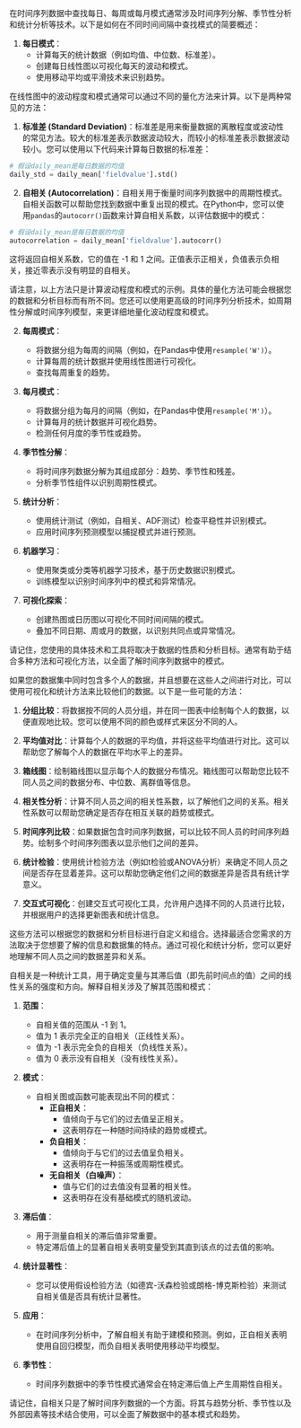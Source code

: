 在时间序列数据中查找每日、每周或每月模式通常涉及时间序列分解、季节性分析和统计分析等技术。以下是如何在不同时间间隔中查找模式的简要概述：

1. **每日模式**：
   - 计算每天的统计数据（例如均值、中位数、标准差）。
   - 创建每日线性图以可视化每天的波动和模式。
   - 使用移动平均或平滑技术来识别趋势。


在线性图中的波动程度和模式通常可以通过不同的量化方法来计算。以下是两种常见的方法：

1. **标准差 (Standard Deviation)**：标准差是用来衡量数据的离散程度或波动性的常见方法。较大的标准差表示数据波动较大，而较小的标准差表示数据波动较小。您可以使用以下代码来计算每日数据的标准差：

```python
# 假设daily_mean是每日数据的均值
daily_std = daily_mean['fieldvalue'].std()
```

2. **自相关 (Autocorrelation)**：自相关用于衡量时间序列数据中的周期性模式。自相关函数可以帮助您找到数据中重复出现的模式。在Python中，您可以使用`pandas`的`autocorr()`函数来计算自相关系数，以评估数据中的模式：

```python
# 假设daily_mean是每日数据的均值
autocorrelation = daily_mean['fieldvalue'].autocorr()
```

这将返回自相关系数，它的值在 -1 和 1 之间。正值表示正相关，负值表示负相关，接近零表示没有明显的自相关。

请注意，以上方法只是计算波动程度和模式的示例。具体的量化方法可能会根据您的数据和分析目标而有所不同。您还可以使用更高级的时间序列分析技术，如周期性分解或时间序列模型，来更详细地量化波动程度和模式。




2. **每周模式**：
   - 将数据分组为每周的间隔（例如，在Pandas中使用`resample('W')`）。
   - 计算每周的统计数据并使用线性图进行可视化。
   - 查找每周重复的趋势。

3. **每月模式**：
   - 将数据分组为每月的间隔（例如，在Pandas中使用`resample('M')`）。
   - 计算每月的统计数据并可视化趋势。
   - 检测任何月度的季节性或趋势。

4. **季节性分解**：
   - 将时间序列数据分解为其组成部分：趋势、季节性和残差。
   - 分析季节性组件以识别周期性模式。

5. **统计分析**：
   - 使用统计测试（例如，自相关、ADF测试）检查平稳性并识别模式。
   - 应用时间序列预测模型以捕捉模式并进行预测。

6. **机器学习**：
   - 使用聚类或分类等机器学习技术，基于历史数据识别模式。
   - 训练模型以识别时间序列中的模式和异常情况。

7. **可视化探索**：
   - 创建热图或日历图以可视化不同时间间隔的模式。
   - 叠加不同日期、周或月的数据，以识别共同点或异常情况。

请记住，您使用的具体技术和工具将取决于数据的性质和分析目标。通常有助于结合多种方法和可视化方法，以全面了解时间序列数据中的模式。



如果您的数据集中同时包含多个人的数据，并且想要在这些人之间进行对比，可以使用可视化和统计方法来比较他们的数据。以下是一些可能的方法：

1. **分组比较**：将数据按不同的人员分组，并在同一图表中绘制每个人的数据，以便直观地比较。您可以使用不同的颜色或样式来区分不同的人。

2. **平均值对比**：计算每个人的数据的平均值，并将这些平均值进行对比。这可以帮助您了解每个人的数据在平均水平上的差异。

3. **箱线图**：绘制箱线图以显示每个人的数据分布情况。箱线图可以帮助您比较不同人员之间的数据分布、中位数、离群值等信息。

4. **相关性分析**：计算不同人员之间的相关性系数，以了解他们之间的关系。相关性系数可以帮助您确定是否存在相互关联的趋势或模式。

5. **时间序列比较**：如果数据包含时间序列数据，可以比较不同人员的时间序列趋势。绘制多个时间序列图表以显示他们之间的差异。

6. **统计检验**：使用统计检验方法（例如t检验或ANOVA分析）来确定不同人员之间是否存在显着差异。这可以帮助您确定他们之间的数据差异是否具有统计学意义。

7. **交互式可视化**：创建交互式可视化工具，允许用户选择不同的人员进行比较，并根据用户的选择更新图表和统计信息。

这些方法可以根据您的数据和分析目标进行自定义和组合。选择最适合您需求的方法取决于您想要了解的信息和数据集的特点。通过可视化和统计分析，您可以更好地理解不同人员之间的数据差异和关系。




自相关是一种统计工具，用于确定变量与其滞后值（即先前时间点的值）之间的线性关系的强度和方向。解释自相关涉及了解其范围和模式：

1. **范围**：
   - 自相关值的范围从 -1 到 1。
   - 值为 1 表示完全正的自相关（正线性关系）。
   - 值为 -1 表示完全负的自相关（负线性关系）。
   - 值为 0 表示没有自相关（没有线性关系）。

2. **模式**：
   - 自相关图或函数可能表现出不同的模式：
     - **正自相关**：
       - 值倾向于与它们的过去值呈正相关。
       - 这表明存在一种随时间持续的趋势或模式。
     - **负自相关**：
       - 值倾向于与它们的过去值呈负相关。
       - 这表明存在一种振荡或周期性模式。
     - **无自相关（白噪声）**：
       - 值与它们的过去值没有显著的相关性。
       - 这表明存在没有基础模式的随机波动。

3. **滞后值**：
   - 用于测量自相关的滞后值非常重要。
   - 特定滞后值上的显著自相关表明变量受到其直到该点的过去值的影响。

4. **统计显著性**：
   - 您可以使用假设检验方法（如德宾-沃森检验或朗格-博克斯检验）来测试自相关值是否具有统计显著性。

5. **应用**：
   - 在时间序列分析中，了解自相关有助于建模和预测。例如，正自相关表明使用自回归模型，而负自相关表明使用移动平均模型。

6. **季节性**：
   - 时间序列数据中的季节性模式通常会在特定滞后值上产生周期性自相关。

请记住，自相关只是了解时间序列数据的一个方面。将其与趋势分析、季节性以及外部因素等技术结合使用，可以全面了解数据中的基本模式和趋势。
